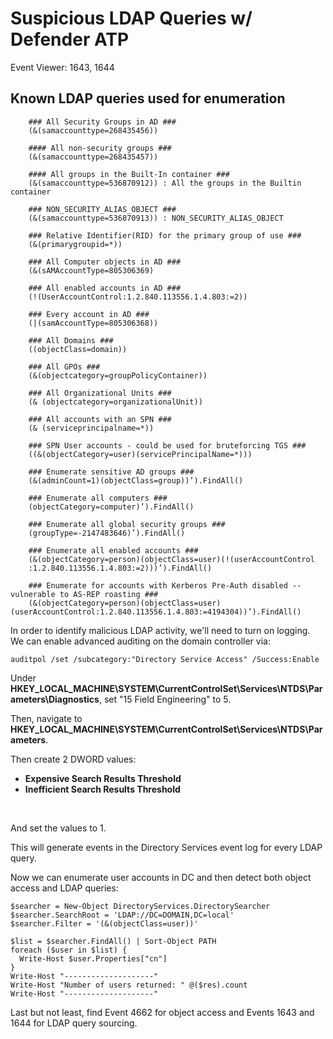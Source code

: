 # Suspicious LDAP Queries w/ Defender ATP

Event Viewer: 1643, 1644

## Known LDAP queries used for enumeration
```
    ### All Security Groups in AD ###
    (&(samaccounttype=268435456))

    #### All non-security groups ###
    (&(samaccounttype=268435457))

    #### All groups in the Built-In container ###
    (&(samaccounttype=536870912)) : All the groups in the Builtin container

    ### NON_SECURITY_ALIAS_OBJECT ###
    (&(samaccounttype=536870913)) : NON_SECURITY_ALIAS_OBJECT

    ### Relative Identifier(RID) for the primary group of use ###
    (&(primarygroupid=*))

    ### All Computer objects in AD ###
    (&(sAMAccountType=805306369)

    ### All enabled accounts in AD ###
    (!(UserAccountControl:1.2.840.113556.1.4.803:=2))

    ### Every account in AD ###
    (|(samAccountType=805306368))

    ### All Domains ###
    ((objectClass=domain))

    ### All GPOs ###
    (&(objectcategory=groupPolicyContainer))

    ### All Organizational Units ###
    (& (objectcategory=organizationalUnit))

    ### All accounts with an SPN ###
    (& (serviceprincipalname=*))

    ### SPN User accounts - could be used for bruteforcing TGS ###
    ((&(objectCategory=user)(servicePrincipalName=*)))

    ### Enumerate sensitive AD groups ###
    (&(adminCount=1)(objectClass=group))’).FindAll()

    ### Enumerate all computers ###
    (objectCategory=computer)’).FindAll()

    ### Enumerate all global security groups ###
    (groupType=-2147483646)’).FindAll()

    ### Enumerate all enabled accounts ###
    (&(objectCategory=person)(objectClass=user)(!(userAccountControl
    :1.2.840.113556.1.4.803:=2)))’).FindAll()

    ### Enumerate for accounts with Kerberos Pre-Auth disabled -- vulnerable to AS-REP roasting ###
    (&(objectCategory=person)(objectClass=user)(userAccountControl:1.2.840.113556.1.4.803:=4194304))’).FindAll()
```

In order to identify malicious LDAP activity, we'll need to turn on logging. We can enable advanced auditing on the domain controller via:
```
auditpol /set /subcategory:"Directory Service Access" /Success:Enable
```

Under __HKEY_LOCAL_MACHINE\SYSTEM\CurrentControlSet\Services\NTDS\Parameters\Diagnostics__, set "15 Field Engineering" to 5.
<br>

Then, navigate to __HKEY_LOCAL_MACHINE\SYSTEM\CurrentControlSet\Services\NTDS\Parameters__.
<br>

Then create 2 DWORD values:
- __Expensive Search Results Threshold__
- __Inefficient Search Results Threshold__
<br>

And set the values to 1.

This will generate events in the Directory Services event log for every LDAP query.

Now we can enumerate user accounts in DC and then detect both object access and LDAP queries:
```
$searcher = New-Object DirectoryServices.DirectorySearcher
$searcher.SearchRoot = 'LDAP://DC=DOMAIN,DC=local'
$searcher.Filter = '(&(objectClass=user))'

$list = $searcher.FindAll() | Sort-Object PATH
foreach ($user in $list) {
  Write-Host $user.Properties["cn"]
}
Write-Host "--------------------"
Write-Host "Number of users returned: " @($res).count
Write-Host "--------------------"

```

Last but not least, find Event 4662 for object access and Events 1643 and 1644 for LDAP query sourcing.

